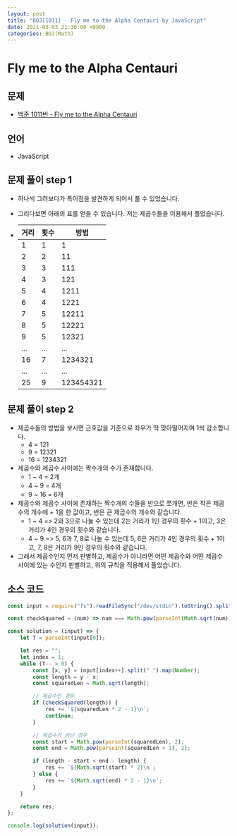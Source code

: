 ```yaml
---
layout: post
title: "BOJ[1011] - Fly me to the Alpha Centauri by JavaScript"
date: 2021-03-03 21:30:00 +0900
categories: BOJ(Math)
---
```


# Fly me to the Alpha Centauri

## 문제

- [백준 1011번 - Fly me to the Alpha Centauri](https://www.acmicpc.net/problem/1011)

## 언어

- JavaScript

## 문제 풀이 step 1

- 하나씩 그려보다가 특이점을 발견하게 되어서 풀 수 있었습니다.
- 그리다보면 아래의 표를 얻을 수 있습니다. 저는 제곱수들을 이용해서 풀었습니다.

- | 거리 | 횟수 | 방법      |
  | ---- | ---- | --------- |
  | 1    | 1    | 1         |
  | 2    | 2    | 11        |
  | 3    | 3    | 111       |
  | 4    | 3    | 121       |
  | 5    | 4    | 1211      |
  | 6    | 4    | 1221      |
  | 7    | 5    | 12211     |
  | 8    | 5    | 12221     |
  | 9    | 5    | 12321     |
  | ...  | ...  | ...       |
  | 16   | 7    | 1234321   |
  | ...  | ...  | ...       |
  | 25   | 9    | 123454321 |

## 문제 풀이 step 2

- 제곱수들의 방법을 보시면 근호값을 기준으로 좌우가 딱 맞아떨어지며 1씩 감소합니다.
  - 4 = 121
  - 9 = 12321
  - 16 = 1234321
- 제곱수와 제곱수 사이에는 짝수개의 수가 존재합니다.
  - 1 ~ 4 = 2개
  - 4 ~ 9 = 4개
  - 9 ~ 16 = 6개
- 제곱수와 제곱수 사이에 존재하는 짝수개의 수들을 반으로 쪼개면, 반은 작은 제곱수의 개수에 + 1을 한 값이고, 반은 큰 제곱수의 개수와 같습니다.
  - 1 ~ 4 => 2와 3으로 나눌 수 있는데 2는 거리가 1인 경우의 횟수 + 1이고, 3은 거리가 4인 경우의 횟수와 같습니다.
  - 4 ~ 9 => 5, 6과 7, 8로 나눌 수 있는데 5, 6은 거리가 4인 경우의 횟수 + 1이고, 7, 8은 거리가 9인 경우의 횟수와 같습니다.
- 그래서 제곱수인지 먼저 판별하고, 제곱수가 아니라면 어떤 제곱수와 어떤 제곱수 사이에 있는 수인지 판별하고, 위의 규칙을 적용해서 풀었습니다.

## 소스 코드

```jsx
const input = require("fs").readFileSync("/dev/stdin").toString().split("\n");

const checkSquared = (num) => num === Math.pow(parseInt(Math.sqrt(num)), 2);

const solution = (input) => {
	let T = parseInt(input[0]);

	let res = "";
	let index = 1;
	while (T-- > 0) {
		const [x, y] = input[index++].split(" ").map(Number);
		const length = y - x;
		const squaredLen = Math.sqrt(length);

		// 제곱수인 경우
		if (checkSquared(length)) {
			res += `${squaredLen * 2 - 1}\n`;
			continue;
		}

		// 제곱수가 아닌 경우
		const start = Math.pow(parseInt(squaredLen), 2);
		const end = Math.pow(parseInt(squaredLen + 1), 2);

		if (length - start < end - length) {
			res += `${Math.sqrt(start) * 2}\n`;
		} else {
			res += `${Math.sqrt(end) * 2 - 1}\n`;
		}
	}

	return res;
};

console.log(solution(input));
```
